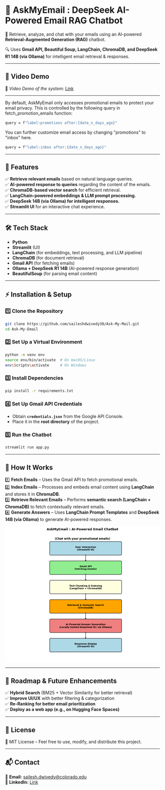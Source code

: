

# 📨 AskMyEmail : DeepSeek AI-Powered Email RAG Chatbot  

🚀 Retrieve, analyze, and chat with your emails using an AI-powered **Retrieval-Augmented Generation (RAG)** chatbot.  

🔍 Uses **Gmail API, Beautiful Soup, LangChain, ChromaDB, and DeepSeek R1 14B (via Ollama)** for intelligent email retrieval & responses.

---

## 📸 Video Demo 
📌 *Video Demo of the system:* [Link](https://www.youtube.com/watch?v=3kpnK6ljzY8) 

---

By default, AskMyEmail only accesses promotional emails to protect your email privacy. This is controlled by the following query in fetch_promotion_emails function:
```bash
query = f"label:promotions after:{date_n_days_ago}"
```
You can further customize email access by changing "promotions" to "inbox" here. 
```bash
query = f"label:inbox after:{date_n_days_ago}"
```


---

## 🔹 Features
✅ **Retrieve relevant emails** based on natural language queries.  
✅ **AI-powered response to queries** regarding the content of the emails.  
✅ **ChromaDB-based vector search** for efficient retrieval.  
✅ **LangChain-powered embeddings & LLM prompt processing.**  
✅ **DeepSeek 14B (via Ollama) for intelligent responses.**  
✅ **Streamlit UI** for an interactive chat experience.  

---

## 🛠️ Tech Stack
- **Python**
- **Streamlit** (UI)  
- **LangChain** (for embeddings, text processing, and LLM pipeline)  
- **ChromaDB** (for document retrieval)  
- **Gmail API** (for fetching emails)  
- **Ollama + DeepSeek R1 14B** (AI-powered response generation)  
- **BeautifulSoup** (for parsing email content)  

---

## ⚡ Installation & Setup

### 1️⃣ Clone the Repository
```bash
git clone https://github.com/saileshdwivedy30/Ask-My-Mail.git
cd Ask-My-Email
```

### 2️⃣ Set Up a Virtual Environment
```bash
python -m venv env
source env/bin/activate  # On macOS/Linux
env\Scripts\activate     # On Windows
```

### 3️⃣ Install Dependencies
```bash
pip install -r requirements.txt
```

### 4️⃣ Set Up Gmail API Credentials
- Obtain **`credentials.json`** from the Google API Console.  
- Place it in the **root directory** of the project.  

### 5️⃣ Run the Chatbot
```bash
streamlit run app.py
```

---

## 🎯 How It Works
1️⃣ **Fetch Emails** – Uses the Gmail API to fetch promotional emails.  
2️⃣ **Index Emails** – Processes and embeds email content using **LangChain** and stores it in **ChromaDB**.  
3️⃣ **Retrieve Relevant Emails** – Performs **semantic search (LangChain + ChromaDB)** to fetch contextually relevant emails.  
4️⃣ **Generate Answers** – Uses **LangChain Prompt Templates** and **DeepSeek 14B (via Ollama)** to generate AI-powered responses.  

![img.png](AskMyEmail.png)

---

## 🚀 Roadmap & Future Enhancements
✅ **Hybrid Search** (BM25 + Vector Similarity for better retrieval)  
✅ **Improve UI/UX** with better filtering & categorization  
✅ **Re-Ranking for better email prioritization**  
✅ **Deploy as a web app (e.g., on Hugging Face Spaces)**  

---

## 📄 License
📜 MIT License – Feel free to use, modify, and distribute this project.  

---

## 📬 Contact
📧 **Email:** sailesh.dwivedy@colorado.edu   
🔗 **LinkedIn:** [Link](https://www.linkedin.com/in/saileshdwivedy/)  
